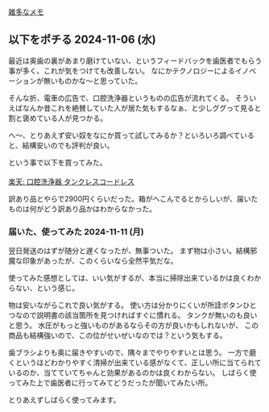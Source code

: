 [雑多なメモ](%E9%9B%91%E5%A4%9A%E3%81%AA%E3%83%A1%E3%83%A2)

## 以下をポチる 2024-11-06 (水)

最近は奥歯の裏があまり磨けていない、というフィードバックを歯医者でもらう事が多く、これが気をつけても改善しない。
なにかテクノロジーによるイノベーションが無いものかな〜と思っていた。

そんな折、電車の広告で、口腔洗浄器というものの広告が流れてくる。
そういえばなんか昔これを絶賛していた人が居た気もするなぁ、と少しググって見ると割と褒めている人が見つかる。

へ〜、とりあえず安い奴をなにか買って試してみるか？といろいろ調べていると、結構安いのでも評判が良い。

という事で以下を買ってみた。

<a href="https://hb.afl.rakuten.co.jp/ichiba/41a9ccfd.f4152b05.41a9ccfe.f0474d21/?pc=https%3A%2F%2Fitem.rakuten.co.jp%2Ftmartr%2Fb0bvql76j7%2F&link_type=pict&ut=eyJwYWdlIjoiaXRlbSIsInR5cGUiOiJwaWN0Iiwic2l6ZSI6IjI0MHgyNDAiLCJuYW0iOjEsIm5hbXAiOiJyaWdodCIsImNvbSI6MSwiY29tcCI6ImRvd24iLCJwcmljZSI6MSwiYm9yIjoxLCJjb2wiOjEsImJidG4iOjEsInByb2QiOjAsImFtcCI6ZmFsc2V9" target="_blank" rel="nofollow sponsored noopener" style="word-wrap:break-word;"><img src="https://hbb.afl.rakuten.co.jp/hgb/41a9ccfd.f4152b05.41a9ccfe.f0474d21/?me_id=1408672&item_id=10000039&pc=https%3A%2F%2Fthumbnail.image.rakuten.co.jp%2F%400_mall%2Ftmartr%2Fcabinet%2Fthumb%2Fjw-241007_1.jpg%3F_ex%3D240x240&s=240x240&t=pict" border="0" style="margin:2px" alt="" title=""><br>
楽天: 口腔洗浄器 タンクレスコードレス</a>

訳あり品とやらで2900円くらいだった。箱がへこんでるとからしいが、届いたものは何がどう訳あり品かはわからなかった。

### 届いた、使ってみた 2024-11-11 (月)

翌日発送のはずが随分と遅くなったが、無事ついた。
まず物は小さい。結構邪魔な印象があったが、このくらいなら全然平気だな。

使ってみた感想としては、いい気がするが、本当に掃除出来ているかは良くわからない、という感じ。

物は安いながらこれで良い気がする。
使い方は分かりにくいが所詮ボタンひとつなので説明書の該当箇所を見つければすぐに慣れる。
タンクが無いのも良いと思う。
水圧がもっと強いものがあるならその方が良いかもしれないが、
この商品も結構強いので、この位がせいぜいなのでは？という気もする。

歯ブラシよりも奥に届きやすいので、隅々までやりやすいとは思う。
一方で磨くというほどわかりやすく清掃が出来ている感がなくて、正しい所に当てられているのか、当てていてちゃんと効果があるのかは良くわからない。
しばらく使ってみた上で歯医者に行ってみてどうだったが聞いてみたい所。

とりあえずしばらく使ってみます。